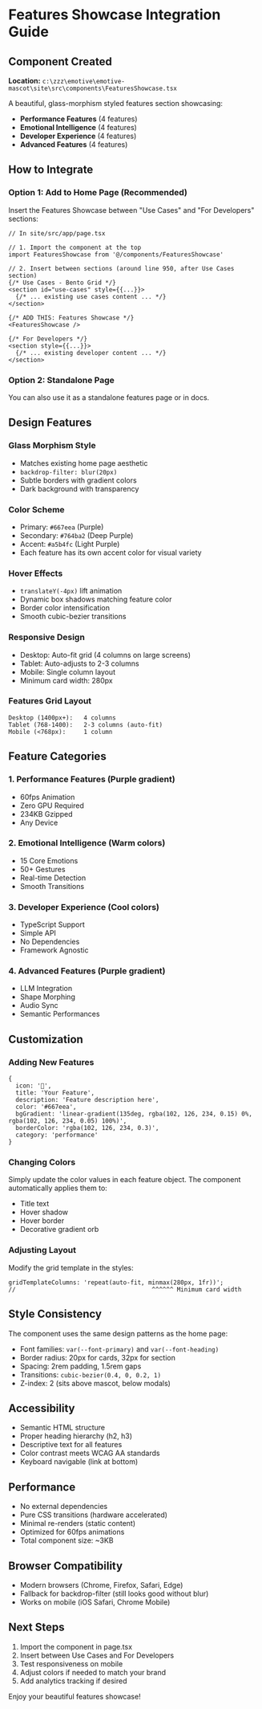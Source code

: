 # Features Showcase Integration Guide

## Component Created

**Location:**
`c:\zzz\emotive\emotive-mascot\site\src\components\FeaturesShowcase.tsx`

A beautiful, glass-morphism styled features section showcasing:

- **Performance Features** (4 features)
- **Emotional Intelligence** (4 features)
- **Developer Experience** (4 features)
- **Advanced Features** (4 features)

## How to Integrate

### Option 1: Add to Home Page (Recommended)

Insert the Features Showcase between "Use Cases" and "For Developers" sections:

```tsx
// In site/src/app/page.tsx

// 1. Import the component at the top
import FeaturesShowcase from '@/components/FeaturesShowcase'

// 2. Insert between sections (around line 950, after Use Cases section)
{/* Use Cases - Bento Grid */}
<section id="use-cases" style={{...}}>
  {/* ... existing use cases content ... */}
</section>

{/* ADD THIS: Features Showcase */}
<FeaturesShowcase />

{/* For Developers */}
<section style={{...}}>
  {/* ... existing developer content ... */}
</section>
```

### Option 2: Standalone Page

You can also use it as a standalone features page or in docs.

## Design Features

### Glass Morphism Style

- Matches existing home page aesthetic
- `backdrop-filter: blur(20px)`
- Subtle borders with gradient colors
- Dark background with transparency

### Color Scheme

- Primary: `#667eea` (Purple)
- Secondary: `#764ba2` (Deep Purple)
- Accent: `#a5b4fc` (Light Purple)
- Each feature has its own accent color for visual variety

### Hover Effects

- `translateY(-4px)` lift animation
- Dynamic box shadows matching feature color
- Border color intensification
- Smooth cubic-bezier transitions

### Responsive Design

- Desktop: Auto-fit grid (4 columns on large screens)
- Tablet: Auto-adjusts to 2-3 columns
- Mobile: Single column layout
- Minimum card width: 280px

### Features Grid Layout

```
Desktop (1400px+):   4 columns
Tablet (768-1400):   2-3 columns (auto-fit)
Mobile (<768px):     1 column
```

## Feature Categories

### 1. Performance Features (Purple gradient)

- 60fps Animation
- Zero GPU Required
- 234KB Gzipped
- Any Device

### 2. Emotional Intelligence (Warm colors)

- 15 Core Emotions
- 50+ Gestures
- Real-time Detection
- Smooth Transitions

### 3. Developer Experience (Cool colors)

- TypeScript Support
- Simple API
- No Dependencies
- Framework Agnostic

### 4. Advanced Features (Purple gradient)

- LLM Integration
- Shape Morphing
- Audio Sync
- Semantic Performances

## Customization

### Adding New Features

```tsx
{
  icon: '🎯',
  title: 'Your Feature',
  description: 'Feature description here',
  color: '#667eea',
  bgGradient: 'linear-gradient(135deg, rgba(102, 126, 234, 0.15) 0%, rgba(102, 126, 234, 0.05) 100%)',
  borderColor: 'rgba(102, 126, 234, 0.3)',
  category: 'performance'
}
```

### Changing Colors

Simply update the color values in each feature object. The component
automatically applies them to:

- Title text
- Hover shadow
- Hover border
- Decorative gradient orb

### Adjusting Layout

Modify the grid template in the styles:

```tsx
gridTemplateColumns: 'repeat(auto-fit, minmax(280px, 1fr))';
//                                      ^^^^^^ Minimum card width
```

## Style Consistency

The component uses the same design patterns as the home page:

- Font families: `var(--font-primary)` and `var(--font-heading)`
- Border radius: 20px for cards, 32px for section
- Spacing: 2rem padding, 1.5rem gaps
- Transitions: `cubic-bezier(0.4, 0, 0.2, 1)`
- Z-index: 2 (sits above mascot, below modals)

## Accessibility

- Semantic HTML structure
- Proper heading hierarchy (h2, h3)
- Descriptive text for all features
- Color contrast meets WCAG AA standards
- Keyboard navigable (link at bottom)

## Performance

- No external dependencies
- Pure CSS transitions (hardware accelerated)
- Minimal re-renders (static content)
- Optimized for 60fps animations
- Total component size: ~3KB

## Browser Compatibility

- Modern browsers (Chrome, Firefox, Safari, Edge)
- Fallback for backdrop-filter (still looks good without blur)
- Works on mobile (iOS Safari, Chrome Mobile)

## Next Steps

1. Import the component in page.tsx
2. Insert between Use Cases and For Developers
3. Test responsiveness on mobile
4. Adjust colors if needed to match your brand
5. Add analytics tracking if desired

Enjoy your beautiful features showcase!
